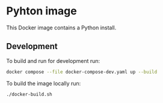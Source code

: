 # Pyhton image

This Docker image contains a Python install.


## Development

To build and run for development run:
```bash
docker compose --file docker-compose-dev.yaml up --build
```

To build the image locally run:
```bash
./docker-build.sh
```
